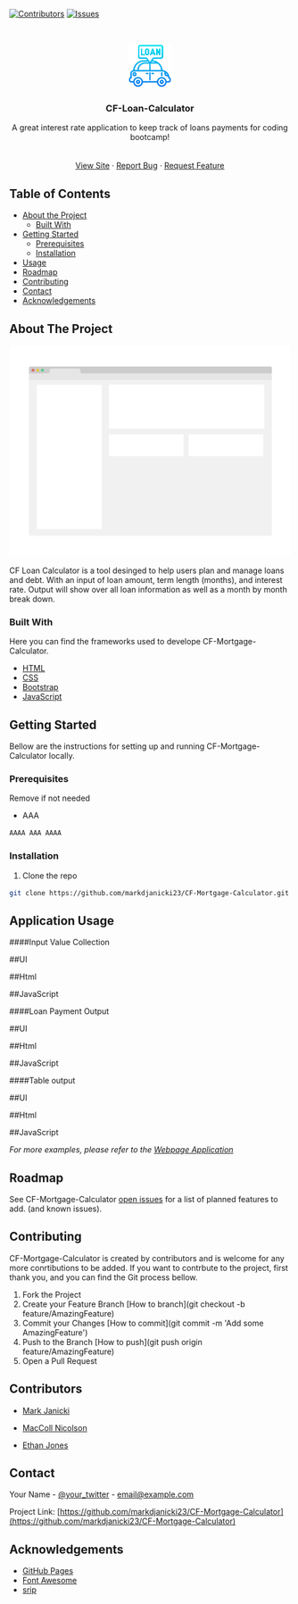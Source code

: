 <!--
*** Thanks for checking out this README Template. If you have a suggestion that would
*** make this better, please fork the repo and create a pull request or simply open
*** an issue with the tag "enhancement".
*** Thanks again! Now go create something AMAZING! :D
-->





<!-- PROJECT SHIELDS -->
<!--
*** I'm using markdown "reference style" links for readability.
*** Reference links are enclosed in brackets [ ] instead of parentheses ( ).
*** See the bottom of this document for the declaration of the reference variables
*** for contributors-url, forks-url, etc. This is an optional, concise syntax you may use.
*** https://www.markdownguide.org/basic-syntax/#reference-style-links
-->
[![Contributors][contributors-shield]][contributors-url]
[![Issues][issues-shield]][issues-url]



<!-- PROJECT LOGO -->
<br />
<p align="center">
  <a href="https://github.com/markdjanicki23/CF-Loan-Calculator">
    <img src="readMeImages/Favicon.png" alt="Logo" width="80" height="80">
  </a>

  <h3 align="center">CF-Loan-Calculator
</h3>

  <p align="center">
   A great interest rate application to keep track of loans payments for coding bootcamp!
<br/>
    <br />
    <br />
    <a href="https://github.com/othneildrew/Best-README-Template">View Site</a>
    ·
    <a href="https://github.com/markdjanicki23/CF-Loan-Calculator/issues">Report Bug</a>
    ·
    <a href="https://github.com/markdjanicki23/CF-Loan-Calculator/issues">Request Feature</a>
  </p>
</p>



<!-- TABLE OF CONTENTS -->
## Table of Contents

* [About the Project](#about-the-project)
  * [Built With](#built-with)
* [Getting Started](#getting-started)
  * [Prerequisites](#prerequisites)
  * [Installation](#installation)
* [Usage](#usage)
* [Roadmap](#roadmap)
* [Contributing](#contributing)
* [Contact](#contact)
* [Acknowledgements](#acknowledgements)



<!-- ABOUT THE PROJECT -->
## About The Project

[![Product Name Screen Shot][product-screenshot]](https://example.com)

CF Loan Calculator is a tool desinged to help users plan and manage loans and debt. With an input of loan amount, term length (months), and interest rate. Output will show over all loan information as well as a month by month break down.

### Built With
Here you can find the frameworks used to develope CF-Mortgage-Calculator.
* [HTML](https://www.w3schools.com/html/)
* [CSS](https://www.w3schools.com/css/)
* [Bootstrap](https://getbootstrap.com)
* [JavaScript](https://www.javascript.com/)




<!-- GETTING STARTED -->
## Getting Started

Bellow are the instructions for setting up and running CF-Mortgage-Calculator locally.

### Prerequisites

Remove if not needed
* AAA
```sh
AAAA AAA AAAA
```

### Installation
 
1. Clone the repo
```sh
git clone https://github.com/markdjanicki23/CF-Mortgage-Calculator.git
```



<!-- USAGE EXAMPLES -->
## Application Usage

####Input Value Collection

##UI

##Html

##JavaScript

####Loan Payment Output

##UI

##Html

##JavaScript


####Table output

##UI

##Html

##JavaScript



_For more examples, please refer to the [Webpage Application](https://example.com)_



<!-- ROADMAP -->
## Roadmap

See CF-Mortgage-Calculator [open issues](https://github.com/markdjanicki23/CF-Mortgage-Calculator/issues) for a list of planned features to add. (and known issues).



<!-- CONTRIBUTING -->
## Contributing
CF-Mortgage-Calculator is created by contributors and is welcome for any more conrtibutions to be added. If you want to contrbute to the project, first thank you, and you can find the Git process bellow.


1. Fork the Project
2. Create your Feature Branch [How to branch](git checkout -b feature/AmazingFeature)
3. Commit your Changes [How to commit](git commit -m 'Add some AmazingFeature')
4. Push to the Branch [How to push](git push origin feature/AmazingFeature)
5. Open a Pull Request

## Contributors

* [Mark Janicki](https://github.com/markdjanicki23)

* [MacColl Nicolson](https://github.com/MNicolso)

* [Ethan Jones](https://github.com/jonesethan91)

<!-- CONTACT -->
## Contact

Your Name - [@your_twitter](https://twitter.com/your_username) - email@example.com

Project Link: [https://github.com/markdjanicki23/CF-Mortgage-Calculator](https://github.com/markdjanicki23/CF-Mortgage-Calculator)



<!-- ACKNOWLEDGEMENTS -->
## Acknowledgements
* [GitHub Pages](https://pages.github.com)
* [Font Awesome](https://fontawesome.com)
* [srip](https://https://www.flaticon.com/authors/srip)



<!-- MARKDOWN LINKS & IMAGES -->
<!-- https://www.markdownguide.org/basic-syntax/#reference-style-links -->
[contributors-shield]:https://img.shields.io/badge/Contributors-3-green
[contributors-url]: https://github.com/MNicolso/Loan-Calculator-V2/graphs/contributors
[issues-shield]: https://img.shields.io/badge/Issues-Here-orange
[issues-url]: https://github.com/MNicolso/Loan-Calculator-V2/issues
[product-screenshot]: readMeImages/screenshot.png


